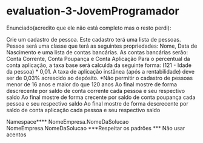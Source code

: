 # evaluation-3-JovemProgramador


Enunciado(acredito que ele não está completo mas o resto perdi):

Crie um cadastro de pessoa. Este cadastro terá uma lista de pessoas.
Pessoa será uma classe que terá as seguintes propriedades:
Nome, Data de Nascimento e uma lista de contas bancárias.
As contas bancárias serão: Conta Corrente, Conta Poupança e Conta Aplicação
Para o percentual da conta aplicação, a taxa base será calculda da seguinte forma:
(121 - Idade da pessoa) * 0,01. A taxa de aplicação instânea (após a rentabilidade) deve ser de 0,03% acrescido ao depósito.
*Não permitir o cadastro de pessoas menor de 16 anos e maior do que 120 anos
Ao final mostre de forma descrecente por saldo de conta corrente cada pessoa e seu respectivo saldo
Ao final mostre de forma crecente por saldo de conta poupança cada pessoa e seu respectivo saldo
Ao final mostre de forma descrecente por saldo de conta aplicação cada pessoa e seu respectivo saldo

Namespace**** NomeEmpresa.NomeDaSolucao
NomeEmpresa.NomeDaSolucao
***Respeitar os padrões
*** Não usar acentos
